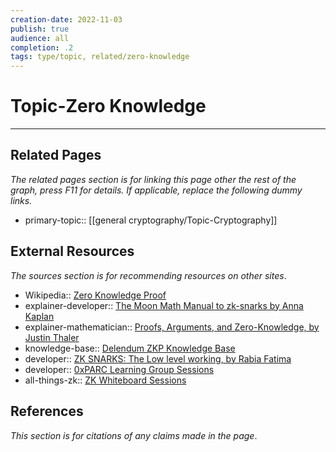 ```yaml
---
creation-date: 2022-11-03
publish: true
audience: all
completion: .2
tags: type/topic, related/zero-knowledge
---
```

# Topic-Zero Knowledge


---
## Related Pages
*The related pages section is for linking this page other the rest of the graph, press F11 for details. If applicable, replace the following dummy links.*
- primary-topic:: [[general cryptography/Topic-Cryptography]]

## External Resources
*The sources section is for recommending resources on other sites*.
- Wikipedia:: [Zero Knowledge Proof](https://en.wikipedia.org/wiki/Zero-knowledge_proof)
- explainer-developer:: [The Moon Math Manual to zk-snarks by Anna Kaplan](https://github.com/LeastAuthority/moonmath-manual/releases/latest/download/main-moonmath.pdf)
- explainer-mathematician:: [Proofs, Arguments, and Zero-Knowledge, by Justin Thaler](https://people.cs.georgetown.edu/jthaler/ProofsArgsAndZK.pdf)
- knowledge-base:: [Delendum ZKP Knowledge Base](https://kb.delendum.xyz/zk-knowledge#foundations-of-zksnarks)
- developer:: [ZK SNARKS: The Low level working, by Rabia Fatima](https://xord.com/research/the-low-level-working-of-zk-snarks/)
- developer:: [0xPARC Learning Group Sessions](https://learn.0xparc.org/)
- all-things-zk:: [ZK Whiteboard Sessions](https://zkhack.dev/whiteboard/)

## References
*This section is for citations of any claims made in the page*.
